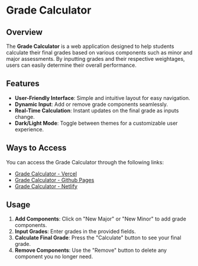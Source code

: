 # Grade Calculator

## Overview

The **Grade Calculator** is a web application designed to help students calculate their final grades based on various components such as minor and major assessments. By inputting grades and their respective weightages, users can easily determine their overall performance.

## Features

- **User-Friendly Interface**: Simple and intuitive layout for easy navigation.
- **Dynamic Input**: Add or remove grade components seamlessly.
- **Real-Time Calculation**: Instant updates on the final grade as inputs change.
- **Dark/Light Mode**: Toggle between themes for a customizable user experience.

## Ways to Access

You can access the Grade Calculator through the following links:

- [Grade Calculator - Vercel](https://grade-calculator-delta.vercel.app/)
- [Grade Calculator - Github Pages](https://ikknight.github.io/Grade-Calculator/)
- [Grade Calculator - Netlify](https://gradecalculatorpisd.netlify.app/)

## Usage

1. **Add Components**: Click on "New Major" or "New Minor" to add grade components.
2. **Input Grades**: Enter grades in the provided fields.
3. **Calculate Final Grade**: Press the "Calculate" button to see your final grade.
4. **Remove Components**: Use the "Remove" button to delete any component you no longer need.
